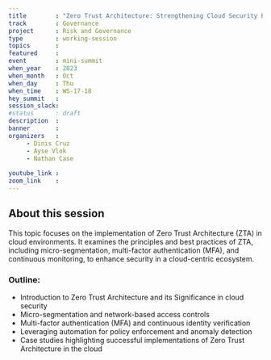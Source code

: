 ```yaml
---
title        : "Zero Trust Architecture: Strengthening Cloud Security Posture (Panel) "
track        : Governance
project      : Risk and Governance
type         : working-session
topics       :
featured     :
event        : mini-summit
when_year    : 2023
when_month   : Oct
when_day     : Thu
when_time    : WS-17-18
hey_summit   : 
session_slack:
#status      : draft
description  :
banner       : 
organizers   :
     - Dinis Cruz
     - Ayse Vlok
     - Nathan Case
     
youtube_link : 
zoom_link    : 
---
```


## About this session
This topic focuses on the implementation of Zero Trust Architecture (ZTA) in cloud environments. It examines the principles and best practices of ZTA, including micro-segmentation, multi-factor authentication (MFA), and continuous monitoring, to enhance security in a cloud-centric ecosystem.

### Outline:
- Introduction to Zero Trust Architecture and its Significance in cloud security
- Micro-segmentation and network-based access controls
- Multi-factor authentication (MFA) and continuous identity verification
- Leveraging automation for policy enforcement and anomaly detection
- Case studies highlighting successful implementations of Zero Trust Architecture in the cloud

